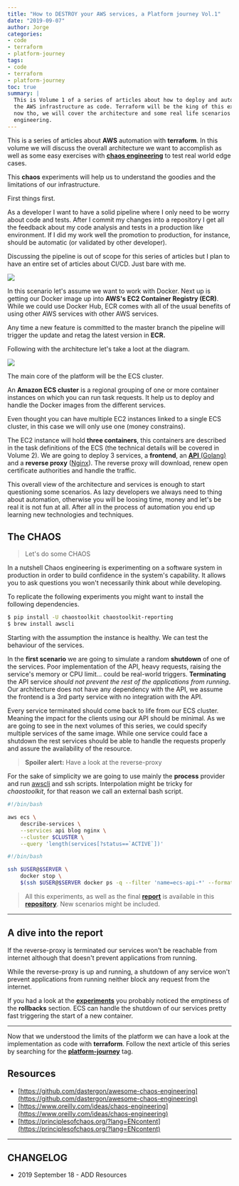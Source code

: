 ```yaml
---
title: "How to DESTROY your AWS services, a Platform journey Vol.1"
date: "2019-09-07"
author: Jorge
categories:
- code
- terraform
- platform-journey 
tags:
- code
- terraform
- platform-journey
toc: true
summary: |
  This is Volume 1 of a series of articles about how to deploy and automate
  the AWS infrastructure as code. Terraform will be the king of this experiment. From
  now tho, we will cover the architecture and some real life scenarios with chaos
  engineering.
---
```



This is a series of articles about **AWS** automation with **terraform**. In this volume we will discuss the overall architecture we want to accomplish as well as some easy exercises with [**chaos engineering**](https://chaostoolkit.org/) to test real world edge cases.

This **chaos** experiments will help us to understand the goodies and the limitations of our infrastructure.

First things first.

As a developer I want to have a solid pipeline where I only need to be worry about code and tests. After I commit my changes into a repository I get all the feedback about my code analysis and tests in a production like environment. If I did my work well the promotion to production, for instance, should be automatic (or validated by other developer).

Discussing the pipeline is out of scope for this series of articles but I plan to have an entire set of articles about CI/CD. Just bare with me.

<img src="/img/2019/09/Screenshot-2019-09-01-at-10.38.13.png">

In this scenario let's assume we want to work with Docker. Next up is getting our Docker image up into **AWS's EC2 Container Registry (ECR)**. While we could use Docker Hub, ECR comes with all of the usual benefits of using other AWS services with other AWS services.

Any time a new feature is committed to the master branch the pipeline will trigger the update and retag the latest version in **ECR.**

Following with the architecture let's take a loot at the diagram.

<img src="/img/2019/09/Screenshot-2019-09-01-at-12.10.31.png">

The main core of the platform will be the ECS cluster.

An **Amazon ECS cluster** is a regional grouping of one or more container instances on which you can run task requests. It help us to deploy and handle the Docker images from the different services.

Even thought you can have multiple EC2 instances linked to a single ECS cluster, in this case we will only use one (money constrains).

The EC2 instance will hold **three containers**, this containers are described in the task definitions of the ECS (the technical details will be covered in Volume 2). We are going to deploy 3 services, a **frontend**, an  [**API** (Golang)](https://github.com/jorgechato/api.jorgechato.com) and a **reverse proxy** ([Nginx](https://github.com/umputun/nginx-le)). The reverse proxy will download, renew open certificate authorities and handle the traffic.

This overall view of the architecture and services is enough to start questioning some scenarios. As lazy developers we always need to thing about automation, otherwise you will be loosing time, money and let's be real it is not fun at all. After all in the process of automation you end up learning new technologies and techniques.

## The CHAOS
> Let's do some CHAOS

In a nutshell Chaos engineering is experimenting on a software system in production in order to build confidence in the system's capability. It allows you to ask questions you won't necessarily think about while developing.

To replicate the following experiments you might want to install the following dependencies.

```bash
$ pip install -U chaostoolkit chaostoolkit-reporting
$ brew install awscli
```

Starting with the assumption the instance is healthy. We can test the behaviour of the services.

In the **first scenario** we are going to simulate a random **shutdown** of one of the services. Poor implementation of the API, heavy requests, raising the service's memory or CPU limit... could be real-world triggers. **Terminating** the API service _should not prevent the rest of the applications from running_. Our architecture does not have any dependency with the API, we assume the frontend is a 3rd party service with no integration with the API.

Every service terminated should come back to life from our ECS cluster. Meaning the impact for the clients using our API should be minimal. As we are going to see in the next volumes of this series, we could specify multiple services of the same image. While one service could face a shutdown the rest services should be able to handle the requests properly and assure the availability of the resource.

> **Spoiler alert:** Have a look at the reverse-proxy

For the sake of simplicity we are going to use mainly the **process** provider and run [awscli](https://aws.amazon.com/es/cli/) and ssh scripts. Interpolation might be tricky for _chaostoolkit_, for that reason we call an external bash script.

```bash
#!/bin/bash

aws ecs \
    describe-services \
    --services api blog nginx \
    --cluster $CLUSTER \
    --query 'length(services[?status==`ACTIVE`])'
```

```bash
#!/bin/bash

ssh $USER@$SERVER \
    docker stop \
    $(ssh $USER@$SERVER docker ps -q --filter 'name=ecs-api-*' --format='{{.ID}}')
```

<script id="asciicast-266489" src="https://asciinema.org/a/266489.js" async></script>

> All this experiments, as well as the final **[report](https://github.com/jorgechato/platform-tf-chaos/blob/master/report.pdf)** is available in this **[repository](https://github.com/jorgechato/platform-tf-chaos)**. New scenarios might be included.

---

## A dive into the report

If the reverse-proxy is terminated our services won't be reachable from internet although that doesn't prevent applications from running.

While the reverse-proxy is up and running, a shutdown of any service won't prevent applications from running neither block any request from the internet.

If you had a look at the [**experiments**](https://github.com/jorgechato/platform-tf-chaos/tree/master/experiments) you probably noticed the emptiness of the **rollbacks** section. ECS can handle the shutdown of our services pretty fast triggering the start of a new container.

---

Now that we understood the limits of the platform we can have a look at the implementation as code with **terraform**. Follow the next article of this series by searching for the **[platform-journey](/tag/platform-journey/)** tag.

## Resources

* [https://github.com/dastergon/awesome-chaos-engineering](https://github.com/dastergon/awesome-chaos-engineering)
* [https://www.oreilly.com/ideas/chaos-engineering](https://www.oreilly.com/ideas/chaos-engineering)
* [https://principlesofchaos.org/?lang=ENcontent](https://principlesofchaos.org/?lang=ENcontent)

---

## CHANGELOG

* 2019 September 18 - ADD Resources

